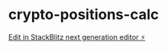 # crypto-positions-calc

[Edit in StackBlitz next generation editor ⚡️](https://stackblitz.com/~/github.com/DimchoMorkova/crypto-positions-calc)
